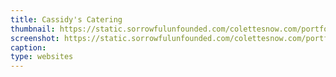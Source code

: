 ```yaml
---
title: Cassidy's Catering
thumbnail: https://static.sorrowfulunfounded.com/colettesnow.com/portfolio/cassidys-catering/thumbnailx.png
screenshot: https://static.sorrowfulunfounded.com/colettesnow.com/portfolio/cassidys-catering/screenshot.png
caption: 
type: websites
---
```

